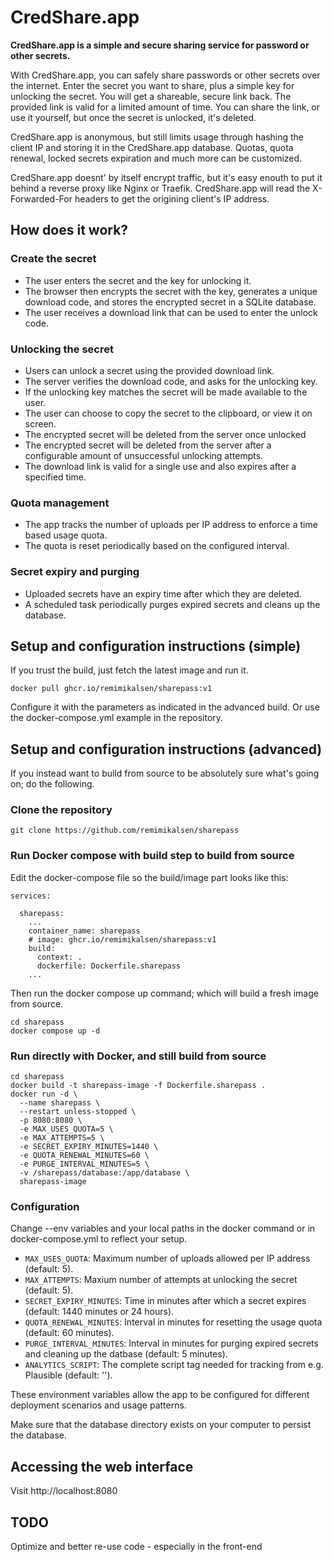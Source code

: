 # CredShare.app

**CredShare.app is a simple and secure sharing service for password or other secrets.**

With CredShare.app, you can safely share passwords or other secrets over the internet. Enter the secret you want to share, plus a simple key for unlocking the secret. You will get a shareable, secure link back. The provided link is valid for a limited amount of time. You can share the link, or use it yourself, but once the secret is unlocked, it's deleted.

CredShare.app is anonymous, but still limits usage through hashing the client IP and storing it in the CredShare.app database. Quotas, quota renewal, locked secrets expiration and much more can be customized.

CredShare.app doesnt' by itself encrypt traffic, but it's easy enouth to put it behind a reverse proxy like Nginx or Traefik. CredShare.app will read the X-Forwarded-For headers to get the origining client's IP address.


## How does it work?

### Create the secret

- The user enters the secret and the key for unlocking it.
- The browser then encrypts the secret with the key, generates a unique download code, and stores the encrypted secret in a SQLite database.
- The user receives a download link that can be used to enter the unlock code.

### Unlocking the secret

- Users can unlock a secret using the provided download link.
- The server verifies the download code, and asks for the unlocking key.
- If the unlocking key matches the secret will be made available to the user.
- The user can choose to copy the secret to the clipboard, or view it on screen.
- The encrypted secret will be deleted from the server once unlocked
- The encrypted secret will be deleted from the server after a configurable amount of unsuccessful unlocking attempts.
- The download link is valid for a single use and also expires after a specified time.

### Quota management

- The app tracks the number of uploads per IP address to enforce a time based usage quota.
- The quota is reset periodically based on the configured interval.

### Secret expiry and purging

- Uploaded secrets have an expiry time after which they are deleted.
- A scheduled task periodically purges expired secrets and cleans up the database.

## Setup and configuration instructions (simple)

If you trust the build, just fetch the latest image and run it.

```
docker pull ghcr.io/remimikalsen/sharepass:v1
```

Configure it with the parameters as indicated in the advanced build. Or use the docker-compose.yml example in  the repository.


## Setup and configuration instructions (advanced)

If you instead want to build from source to be absolutely sure what's going on; do the following.

### Clone the repository

```
git clone https://github.com/remimikalsen/sharepass
```

### Run Docker compose with build step to build from source

Edit the docker-compose file so the build/image part looks like this:

```
services:

  sharepass:
    ...
    container_name: sharepass
    # image: ghcr.io/remimikalsen/sharepass:v1
    build: 
      context: .
      dockerfile: Dockerfile.sharepass
    ...
```

Then run the docker compose up command; which will build a fresh image from source.

```
cd sharepass
docker compose up -d
```

### Run directly with Docker, and still build from source
```
cd sharepass
docker build -t sharepass-image -f Dockerfile.sharepass .
docker run -d \
  --name sharepass \
  --restart unless-stopped \
  -p 8080:8080 \
  -e MAX_USES_QUOTA=5 \
  -e MAX_ATTEMPTS=5 \
  -e SECRET_EXPIRY_MINUTES=1440 \
  -e QUOTA_RENEWAL_MINUTES=60 \
  -e PURGE_INTERVAL_MINUTES=5 \
  -v /sharepass/database:/app/database \
  sharepass-image
```


### Configuration
Change --env variables and your local paths in the docker command or in docker-compose.yml to reflect your setup.

- `MAX_USES_QUOTA`: Maximum number of uploads allowed per IP address (default: 5).
- `MAX_ATTEMPTS`: Maxium number of attempts at unlocking the secret (default: 5).
- `SECRET_EXPIRY_MINUTES`: Time in minutes after which a secret expires (default: 1440 minutes or 24 hours).
- `QUOTA_RENEWAL_MINUTES`: Interval in minutes for resetting the usage quota (default: 60 minutes).
- `PURGE_INTERVAL_MINUTES`: Interval in minutes for purging expired secrets and cleaning up the datbase (default: 5 minutes).
- `ANALYTICS_SCRIPT`: The complete script tag needed for tracking from e.g. Plausible (default: '').

These environment variables allow the app to be configured for different deployment scenarios and usage patterns.

Make sure that the database directory exists on your computer to persist the database.

## Accessing the web interface

Visit http://localhost:8080


## TODO
Optimize and better re-use code - especially in the front-end
